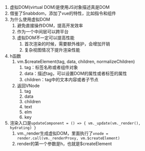 1. 虚拟DOM(virtual DOM)是使用JS对象描述真是DOM
2. 借鉴了Snabbdom，添加了vue的特性，比如指令和组件
3. 为什么使用虚拟DOM
   1. 避免直接操作DOM，提高开发效率
   2. 作为一个中间层可以跨平台
   3. 虚拟DOM不一定可以提高性能
      1. 首次渲染的时候，需要额外维护，会增加开销
      2. 复杂视图情况下提升渲染性能
4. h函数
   1. vm.$createElement(tag, data, children, normalizeChildren)
      1. tag：标签名称或者组件对象
      2. data：描述tag，可以设置DOM的属性或者标签的属性
      3. children：tag中的文本内容或者子节点
   2. 返回VNode
      1. tag
      2. data
      3. children
      4. text
      5. elm
      6. key
5. 渲染入口是`updateComponent = () => { vm._update(vm._render(), hydrating) }`
   1. vm.\_render生成虚拟DOM，里面执行了`vnode = render.call(vm._renderProxy, vm.$createElement)`
   2. render的第一个参数是h，也就是$createElement

